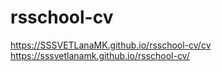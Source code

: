 # rsschool-cv
https://SSSVETLanaMK.github.io/rsschool-cv/cv
https://sssvetlanamk.github.io/rsschool-cv/
